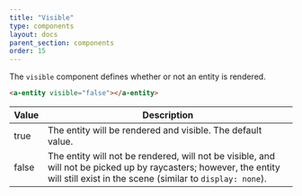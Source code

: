 ```yaml
---
title: "Visible"
type: components
layout: docs
parent_section: components
order: 15
---
```


The `visible` component defines whether or not an entity is rendered.

```html
<a-entity visible="false"></a-entity>
```

| Value | Description                                                 |
|-------|--------------------------------------------------------------
| true  | The entity will be rendered and visible. The default value. |
| false | The entity will not be rendered, will not be visible, and will not be picked up by raycasters; however, the entity will still exist in the scene (similar to `display: none`). |
